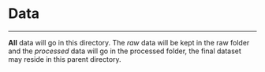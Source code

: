 # Data
---
**All** data will go in this directory. The *raw* data will be kept in the raw folder and the *processed* data will go in the processed folder, the final dataset may reside in this parent directory.